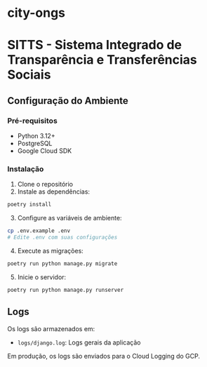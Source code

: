 # city-ongs

# SITTS - Sistema Integrado de Transparência e Transferências Sociais

## Configuração do Ambiente

### Pré-requisitos
- Python 3.12+
- PostgreSQL
- Google Cloud SDK

### Instalação
1. Clone o repositório
2. Instale as dependências:
```bash
poetry install
```

3. Configure as variáveis de ambiente:
```bash
cp .env.example .env
# Edite .env com suas configurações
```

4. Execute as migrações:
```bash
poetry run python manage.py migrate
```

5. Inicie o servidor:
```bash
poetry run python manage.py runserver
```

## Logs

Os logs são armazenados em:
- `logs/django.log`: Logs gerais da aplicação

Em produção, os logs são enviados para o Cloud Logging do GCP.

